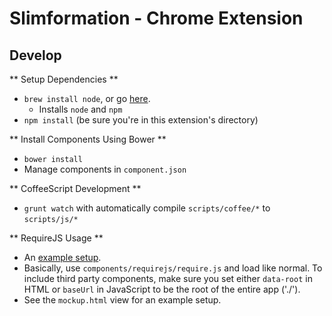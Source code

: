 # Slimformation - Chrome Extension

## Develop

** Setup Dependencies **

- `brew install node`, or go [here](http://nodejs.org/download/).
  - Installs `node` and `npm`
- `npm install` (be sure you're in this extension's directory)

** Install Components Using Bower **
- `bower install`
- Manage components in `component.json`

**  CoffeeScript Development **
- `grunt watch` with automatically compile `scripts/coffee/*` to `scripts/js/*`

** RequireJS Usage **
- An [example setup](http://requirejs.org/docs/start.html).
- Basically, use `components/requirejs/require.js` and load like normal. To include third party components, make sure you set either `data-root` in HTML or `baseUrl` in JavaScript to be the root of the entire app ('./').
- See the `mockup.html` view for an example setup.


